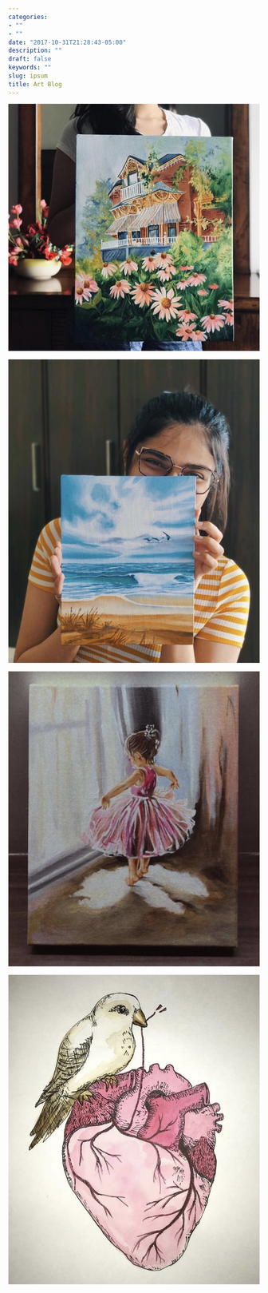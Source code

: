 ```yaml
---
categories:
- ""
- ""
date: "2017-10-31T21:28:43-05:00"
description: ""
draft: false
keywords: ""
slug: ipsum
title: Art Blog 
---
```


![art 1](https://github.com/ishitaa-jindal/my_portfolio_website/blob/master/static/img/projects/IMG-1399.jpg?raw=TRUE)

![art 2](https://github.com/ishitaa-jindal/my_portfolio_website/blob/master/static/img/projects/IMG-1401.jpg?raw=TRUE)

![art 3](https://github.com/ishitaa-jindal/my_portfolio_website/blob/master/static/img/projects/IMG-1400.jpg?raw=TRUE)

![art 4](https://github.com/ishitaa-jindal/my_portfolio_website/blob/master/static/img/projects/IMG-1402.jpg?raw=TRUE)